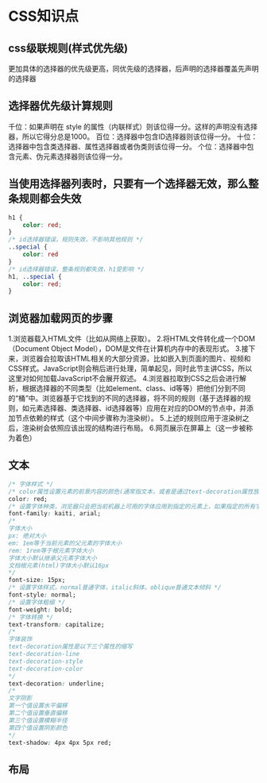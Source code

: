 # CSS知识点
## css级联规则(样式优先级)
更加具体的选择器的优先级更高，同优先级的选择器，后声明的选择器覆盖先声明的选择器

## 选择器优先级计算规则
千位：如果声明在 style 的属性（内联样式）则该位得一分。这样的声明没有选择器，所以它得分总是1000。
百位：选择器中包含ID选择器则该位得一分。
十位：选择器中包含类选择器、属性选择器或者伪类则该位得一分。
个位：选择器中包含元素、伪元素选择器则该位得一分。

## 当使用选择器列表时，只要有一个选择器无效，那么整条规则都会失效
```css
h1 {
    color: red;
}
/* id选择器错误，规则失效，不影响其他规则 */
..special {
    color: red
}
/* id选择器错误，整条规则都失效，h1受影响 */
h1, ..special {
    color: red;
}
```

## 浏览器加载网页的步骤
1.浏览器载入HTML文件（比如从网络上获取）。
2.将HTML文件转化成一个DOM（Document Object Model），DOM是文件在计算机内存中的表现形式。
3.接下来，浏览器会拉取该HTML相关的大部分资源，比如嵌入到页面的图片、视频和CSS样式。JavaScript则会稍后进行处理，简单起见，同时此节主讲CSS，所以这里对如何加载JavaScript不会展开叙述。
4.浏览器拉取到CSS之后会进行解析，根据选择器的不同类型（比如element、class、id等等）把他们分到不同的“桶”中。浏览器基于它找到的不同的选择器，将不同的规则（基于选择器的规则，如元素选择器、类选择器、id选择器等）应用在对应的DOM的节点中，并添加节点依赖的样式（这个中间步骤称为渲染树）。
5.上述的规则应用于渲染树之后，渲染树会依照应该出现的结构进行布局。
6.网页展示在屏幕上（这一步被称为着色）

## 文本
```css
/* 字体样式 */
/* color属性设置元素的前景内容的颜色(通常指文本，或者是通过text-decoration属性放置在文本上方或下方的线) */
color: red;
/* 设置字体种类，浏览器只会把当前机器上可用的字体应用到指定的元素上，如果指定的所有字体在当前机器上都不可用，则会使用浏览器默认字体 */
font-family: kaiti, arial;
/*
字体大小
px: 绝对大小
em: 1em等于当前元素的父元素的字体大小
rem: 1rem等于根元素字体大小
字体大小默认继承父元素字体大小
文档根元素(html)字体大小默认16px
*/
font-size: 15px;
/* 设置字体样式，normal普通字体，italic斜体，oblique普通文本倾斜 */
font-style: normal;
/* 设置字体粗细 */
font-weight: bold;
/* 字体转换 */
text-transform: capitalize;
/*
字体装饰
text-decoration属性是以下三个属性的缩写
text-decoration-line
text-decoration-style
text-decoration-color
*/
text-decoration: underline;
/*
文字阴影
第一个值设置水平偏移
第二个值设置垂直偏移
第三个值设置模糊半径
第四个值设置阴影颜色
*/
text-shadow: 4px 4px 5px red;
```
## 布局